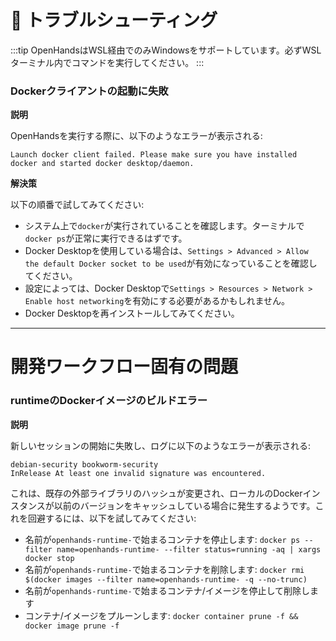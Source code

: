 # 🚧 トラブルシューティング

:::tip
OpenHandsはWSL経由でのみWindowsをサポートしています。必ずWSLターミナル内でコマンドを実行してください。
:::

### Dockerクライアントの起動に失敗

**説明**

OpenHandsを実行する際に、以下のようなエラーが表示される:
```
Launch docker client failed. Please make sure you have installed docker and started docker desktop/daemon.
```

**解決策**

以下の順番で試してみてください:
* システム上で`docker`が実行されていることを確認します。ターミナルで`docker ps`が正常に実行できるはずです。
* Docker Desktopを使用している場合は、`Settings > Advanced > Allow the default Docker socket to be used`が有効になっていることを確認してください。
* 設定によっては、Docker Desktopで`Settings > Resources > Network > Enable host networking`を有効にする必要があるかもしれません。
* Docker Desktopを再インストールしてみてください。
---

# 開発ワークフロー固有の問題
### runtimeのDockerイメージのビルドエラー

**説明**

新しいセッションの開始に失敗し、ログに以下のようなエラーが表示される:
```
debian-security bookworm-security
InRelease At least one invalid signature was encountered.
```

これは、既存の外部ライブラリのハッシュが変更され、ローカルのDockerインスタンスが以前のバージョンをキャッシュしている場合に発生するようです。これを回避するには、以下を試してみてください:

* 名前が`openhands-runtime-`で始まるコンテナを停止します:
  `docker ps --filter name=openhands-runtime- --filter status=running -aq | xargs docker stop`
* 名前が`openhands-runtime-`で始まるコンテナを削除します:
  `docker rmi $(docker images --filter name=openhands-runtime- -q --no-trunc)`
* 名前が`openhands-runtime-`で始まるコンテナ/イメージを停止して削除します
* コンテナ/イメージをプルーンします: `docker container prune -f && docker image prune -f`